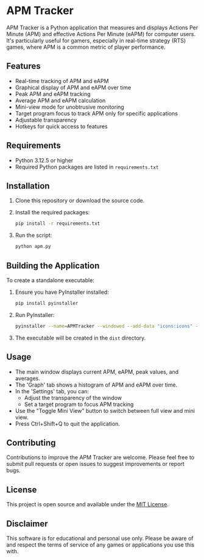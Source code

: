 # APM Tracker

APM Tracker is a Python application that measures and displays Actions Per Minute (APM) and effective Actions Per Minute (eAPM) for computer users. It's particularly useful for gamers, especially in real-time strategy (RTS) games, where APM is a common metric of player performance.

## Features

- Real-time tracking of APM and eAPM
- Graphical display of APM and eAPM over time
- Peak APM and eAPM tracking
- Average APM and eAPM calculation
- Mini-view mode for unobtrusive monitoring
- Target program focus to track APM only for specific applications
- Adjustable transparency
- Hotkeys for quick access to features

## Requirements

- Python 3.12.5 or higher
- Required Python packages are listed in `requirements.txt`

## Installation

1. Clone this repository or download the source code.
2. Install the required packages:

   ```sh
   pip install -r requirements.txt
   ```

3. Run the script:

   ```sh
   python apm.py
   ```

## Building the Application

To create a standalone executable:

1. Ensure you have PyInstaller installed:
   ```sh
   pip install pyinstaller
   ```

2. Run PyInstaller:
   ```sh
   pyinstaller --name=APMTracker --windowed --add-data "icons:icons" --icon=icons/keebfire.ico main.py
   ```

3. The executable will be created in the `dist` directory.

## Usage

- The main window displays current APM, eAPM, peak values, and averages.
- The 'Graph' tab shows a histogram of APM and eAPM over time.
- In the 'Settings' tab, you can:
  - Adjust the transparency of the window
  - Set a target program to focus APM tracking
- Use the "Toggle Mini View" button to switch between full view and mini view.
- Press Ctrl+Shift+Q to quit the application.

## Contributing

Contributions to improve the APM Tracker are welcome. Please feel free to submit pull requests or open issues to suggest improvements or report bugs.

## License

This project is open source and available under the [MIT License](LICENSE).

## Disclaimer

This software is for educational and personal use only. Please be aware of and respect the terms of service of any games or applications you use this with.
